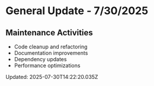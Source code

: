 # General Update - 7/30/2025

## Maintenance Activities

- Code cleanup and refactoring
- Documentation improvements
- Dependency updates
- Performance optimizations

Updated: 2025-07-30T14:22:20.035Z
